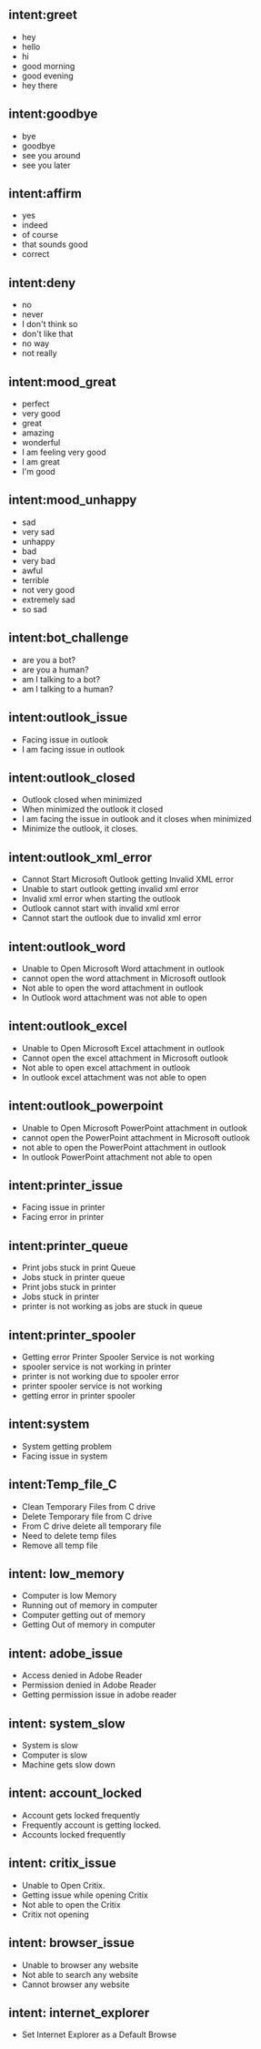 ## intent:greet
- hey
- hello
- hi
- good morning
- good evening
- hey there

## intent:goodbye
- bye
- goodbye
- see you around
- see you later

## intent:affirm
- yes
- indeed
- of course
- that sounds good
- correct

## intent:deny
- no
- never
- I don't think so
- don't like that
- no way
- not really

## intent:mood_great
- perfect
- very good
- great
- amazing
- wonderful
- I am feeling very good
- I am great
- I'm good

## intent:mood_unhappy
- sad
- very sad
- unhappy
- bad
- very bad
- awful
- terrible
- not very good
- extremely sad
- so sad

## intent:bot_challenge
- are you a bot?
- are you a human?
- am I talking to a bot?
- am I talking to a human?

## intent:outlook_issue
- Facing issue in outlook
- I am facing issue in outlook

## intent:outlook_closed
- Outlook closed when minimized
- When minimized the outlook it closed
- I am facing the issue in outlook and it closes when minimized
- Minimize the outlook, it closes.

## intent:outlook_xml_error
- Cannot Start Microsoft Outlook getting Invalid XML error
- Unable to start outlook getting invalid xml error
- Invalid xml error when starting the outlook
- Outlook cannot start with invalid xml error
- Cannot start the outlook due to invalid xml error

## intent:outlook_word
- Unable to Open Microsoft Word attachment in outlook
- cannot open the word attachment in Microsoft outlook
- Not able to open the word attachment in outlook
- In Outlook word attachment was not able to open

## intent:outlook_excel
- Unable to Open Microsoft Excel attachment in outlook
- Cannot open the excel attachment in Microsoft outlook
- Not able to open excel attachment in outlook
- In outlook excel attachment was not able to open

## intent:outlook_powerpoint
- Unable to Open Microsoft PowerPoint attachment in outlook
- cannot open the PowerPoint attachment in Microsoft outlook
- not able to open the PowerPoint attachment in outlook
- In outlook PowerPoint attachment not able to open

## intent:printer_issue
- Facing issue in printer
- Facing error in printer

## intent:printer_queue
- Print jobs stuck in print Queue
- Jobs stuck in printer queue
- Print jobs stuck in printer
- Jobs stuck in printer
- printer is not working as jobs are stuck in queue

## intent:printer_spooler
- Getting error Printer Spooler Service is not working
- spooler service is not working in printer
- printer is not working due to spooler error
- printer spooler service is not working
- getting error in printer spooler

## intent:system
- System getting problem
- Facing issue in system

## intent:Temp_file_C
- Clean Temporary Files from C drive
- Delete Temporary file from C drive
- From C drive delete all temporary file
- Need to delete temp files
- Remove all temp file

## intent: low_memory
- Computer is low Memory
- Running out of memory in computer
- Computer getting out of memory
- Getting Out of memory in computer

## intent: adobe_issue
- Access denied in Adobe Reader
- Permission denied in Adobe Reader 
- Getting permission issue in adobe reader

## intent: system_slow
- System is slow
- Computer is slow
- Machine gets slow down

## intent: account_locked
- Account gets locked frequently
- Frequently account is getting locked.
- Accounts locked frequently

## intent: critix_issue
- Unable to Open Critix.
- Getting issue while opening Critix
- Not able to open the Critix
- Critix not opening

## intent: browser_issue
- Unable to browser any website
- Not able to search any website
- Cannot browser any website

## intent: internet_explorer
- Set Internet Explorer as a Default Browse

